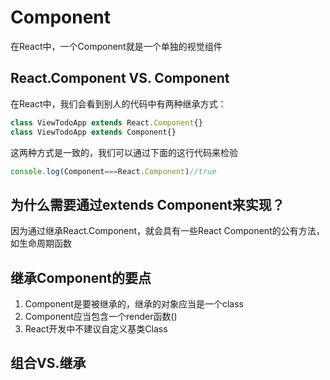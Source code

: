 # Component

在React中，一个Component就是一个单独的视觉组件

## React.Component VS. Component

在React中，我们会看到别人的代码中有两种继承方式：

```js
class ViewTodoApp extends React.Component{} 
class ViewTodoApp extends Component{}
```

这两种方式是一致的，我们可以通过下面的这行代码来检验

```js
console.log(Component===React.Component)//true
```

## 为什么需要通过extends Component来实现？

因为通过继承React.Component，就会具有一些React Component的公有方法，如生命周期函数

## 继承Component的要点

1. Component是要被继承的，继承的对象应当是一个class
2. Component应当包含一个render函数\(\)
3. React开发中不建议自定义基类Class

## 组合VS.继承





